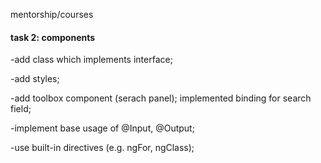 mentorship/courses 
#### task 2: components ####


-add class which implements interface;

-add styles;

-add toolbox component (serach panel); implemented binding for search field;

-implement base usage of @Input, @Output;

-use built-in directives (e.g. ngFor, ngClass);
